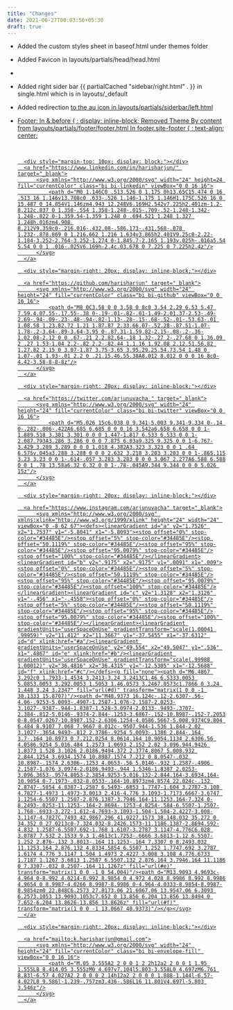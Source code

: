 ```yaml
---
title: "Changes"
date: 2021-06-27T00:03:56+05:30
draft: true
---
```


* Added the custom styles sheet <link rel="stylesheet" href="/styles.css"> in baseof.html under themes folder

* Added Favicon in layouts/partials/head/head.html
<link href="/favicon.png" rel="icon" type="image/x-icon" />

* 
* Added right sider bar {{ partialCached "sidebar/right.html" . }} in single.html which is in layouts/_default
* Added redirection <a href="/"> to the au icon in layouts/partials/siderbar/left.html

* Footer:
    In &:before { : display: inline-block;
    Removed Theme By content from layouts/partials/footer/footer.html
    In footer.site-footer { : text-align: center;

    <br>
        
        <div style="margin-top: 10px; display: block;"></div>
        <a href="https://www.linkedin.com/in/harisharjun/" target="_blank">
            <svg xmlns="http://www.w3.org/2000/svg" width="24" height=24 fill="currentColor" class="bi bi-linkedin" viewBox="0 0 16 16">
                <path d="M0 1.146C0 .513.526 0 1.175 0h13.65C15.474 0 16 .513 16 1.146v13.708c0 .633-.526 1.146-1.175 1.146H1.175C.526 16 0 15.487 0 14.854V1.146zm4.943 12.248V6.169H2.542v7.225h2.401zm-1.2-8.212c.837 0 1.358-.554 1.358-1.248-.015-.709-.52-1.248-1.342-1.248-.822 0-1.359.54-1.359 1.248 0 .694.521 1.248 1.327 1.248h.016zm4.908 8.212V9.359c0-.216.016-.432.08-.586.173-.431.568-.878 1.232-.878.869 0 1.216.662 1.216 1.634v3.865h2.401V9.25c0-2.22-1.184-3.252-2.764-3.252-1.274 0-1.845.7-2.165 1.193v.025h-.016a5.54 5.54 0 0 1 .016-.025V6.169h-2.4c.03.678 0 7.225 0 7.225h2.4z"/>
            </svg>
        </a>

        <div style="margin-right: 20px; display: inline-block;"></div>

        <a href="https://github.com/harisharjun" target="_blank">
            <svg xmlns="http://www.w3.org/2000/svg" width="24" height="24" fill="currentColor" class="bi bi-github" viewBox="0 0 16 16">
                <path d="M8 0C3.58 0 0 3.58 0 8c0 3.54 2.29 6.53 5.47 7.59.4.07.55-.17.55-.38 0-.19-.01-.82-.01-1.49-2.01.37-2.53-.49-2.69-.94-.09-.23-.48-.94-.82-1.13-.28-.15-.68-.52-.01-.53.63-.01 1.08.58 1.23.82.72 1.21 1.87.87 2.33.66.07-.52.28-.87.51-1.07-1.78-.2-3.64-.89-3.64-3.95 0-.87.31-1.59.82-2.15-.08-.2-.36-1.02.08-2.12 0 0 .67-.21 2.2.82.64-.18 1.32-.27 2-.27.68 0 1.36.09 2 .27 1.53-1.04 2.2-.82 2.2-.82.44 1.1.16 1.92.08 2.12.51.56.82 1.27.82 2.15 0 3.07-1.87 3.75-3.65 3.95.29.25.54.73.54 1.48 0 1.07-.01 1.93-.01 2.2 0 .21.15.46.55.38A8.012 8.012 0 0 0 16 8c0-4.42-3.58-8-8-8z"/>
            </svg>
        </a>

        <div style="margin-right: 20px; display: inline-block;"></div>

        <a href="https://twitter.com/arjunuvacha_" target="_blank">
            <svg xmlns="http://www.w3.org/2000/svg" width="24" height="24" fill="currentColor" class="bi bi-twitter" viewBox="0 0 16 16">
                <path d="M5.026 15c6.038 0 9.341-5.003 9.341-9.334 0-.14 0-.282-.006-.422A6.685 6.685 0 0 0 16 3.542a6.658 6.658 0 0 1-1.889.518 3.301 3.301 0 0 0 1.447-1.817 6.533 6.533 0 0 1-2.087.793A3.286 3.286 0 0 0 7.875 6.03a9.325 9.325 0 0 1-6.767-3.429 3.289 3.289 0 0 0 1.018 4.382A3.323 3.323 0 0 1 .64 6.575v.045a3.288 3.288 0 0 0 2.632 3.218 3.203 3.203 0 0 1-.865.115 3.23 3.23 0 0 1-.614-.057 3.283 3.283 0 0 0 3.067 2.277A6.588 6.588 0 0 1 .78 13.58a6.32 6.32 0 0 1-.78-.045A9.344 9.344 0 0 0 5.026 15z"/>
            </svg>
        </a>

        <div style="margin-right: 20px; display: inline-block;"></div>

        <a href="https://www.instagram.com/arjunuvacha" target="_blank">
            <svg xmlns="http://www.w3.org/2000/svg" xmlns:xlink="http://www.w3.org/1999/xlink" height="24" width="24" viewBox="0 -8 62 67"><defs><linearGradient id="a" y2="1.7526" x2="1.7537" y1="-5.8041" x1="-5.8093"><stop offset="0%" stop-color="#34485E"/><stop offset="5%" stop-color="#34485E"/><stop offset="50.1119%" stop-color="#34485E"/><stop offset="95%" stop-color="#34485E"/><stop offset="95.0079%" stop-color="#34485E"/><stop offset="100%" stop-color="#34485E"/></linearGradient><linearGradient id="b" y2=".9175" x2=".9175" y1=".0091" x1=".009"><stop offset="0%" stop-color="#34485E"/><stop offset="5%" stop-color="#34485E"/><stop offset="50.1119%" stop-color="#34485E"/><stop offset="95%" stop-color="#34485E"/><stop offset="95.0079%" stop-color="#34485E"/><stop offset="100%" stop-color="#34485E"/></linearGradient><linearGradient id="c" y2="1.3128" x2="1.3126" y1="-.456" x1="-.4558"><stop offset="0%" stop-color="#34485E"/><stop offset="5%" stop-color="#34485E"/><stop offset="50.1119%" stop-color="#34485E"/><stop offset="95%" stop-color="#34485E"/><stop offset="95.0079%" stop-color="#34485E"/><stop offset="100%" stop-color="#34485E"/></linearGradient><linearGradient gradientUnits="userSpaceOnUse" gradientTransform="scale(1.00041 .99959)" y2="11.412" x2="11.3667" y1="-37.5455" x1="-37.6312" id="d" xlink:href="#a"/><linearGradient gradientUnits="userSpaceOnUse" y2="49.554" x2="49.5047" y1=".536" x1=".4867" id="e" xlink:href="#b"/><linearGradient gradientUnits="userSpaceOnUse" gradientTransform="scale(.99988 1.00012)" y2="36.4816" x2="36.4315" y1="-12.5305" x1="-12.5688" id="f" xlink:href="#c"/></defs><g fill="none"><path d="M6.4867 3.292c0 1.7933-1.4534 3.2413-3.24 3.2413C1.46 6.5333.0053 5.0853.0053 3.292.0053 1.5053 1.46.0573 3.2467.0573c1.7866 0 3.24 1.448 3.24 3.2347" fill="url(#d)" transform="matrix(1 0 0 -1 38.1333 15.8707)"/><path d="M48.9373 16.124c-.12-2.6307-.56-4.06-.9253-5.0093-.4907-1.2587-1.076-2.1587-2.0253-3.1027-.9387-.944-1.8387-1.528-3.0974-2.0133-.9493-.3707-2.384-.812-5.0146-.9374-2.844-.1253-3.6867-.152-10.8987-.152-7.2053 0-8.0547.0267-10.8987.152-2.6306.1254-4.0586.5667-5.008.9374C9.804 6.484 8.9107 7.068 7.9667 8.012c-.9507.944-1.536 1.844-2.02 3.1027-.3654.9493-.812 2.3786-.9254 5.0093-.1386 2.844-.164 3.7-.164 10.8973 0 7.212.0254 8.0614.164 10.9054.1134 2.6306.56 4.0586.9254 5.016.484 1.2573 1.0693 2.152 2.02 3.096.944.9426 1.8373 1.528 3.1026 2.0186.9494.372 2.3774.8067 5.008.932 2.844.1254 3.6934.1574 10.8987.1574 7.212 0 8.0547-.032 10.8987-.1574 2.6306-.1253 4.0653-.56 5.0146-.932 1.2587-.4906 2.1587-1.076 3.0974-2.0186.9493-.944 1.5346-1.8387 2.0253-3.096.3653-.9574.8053-2.3854.9253-5.016.132-2.844.164-3.6934.164-10.9054 0-7.1973-.032-8.0533-.164-10.8973zm4.8574 22.024c-.132 2.8747-.5854 4.8387-1.2587 6.5493-.6853 1.7747-1.604 3.2787-3.108 4.7827-1.4973 1.4973-3.0013 2.416-4.776 3.1093-1.7173.6667-3.6747 1.1254-6.5507 1.2507-2.876.1387-3.7946.164-11.1253.164-7.324 0-8.2493-.0253-11.1253-.164-2.8694-.1253-4.8254-.584-6.5507-1.2507-1.768-.6933-3.272-1.612-4.7693-3.1093-1.504-1.504-2.4227-3.008-3.1147-4.7827C.7493 42.9867.296 41.0227.1573 38.148.032 35.272 0 34.352 0 27.0213c0-7.324.032-8.2426.1573-11.1186.1387-2.8694.592-4.832 1.2587-6.5507.692-1.768 1.6107-3.2787 3.1147-4.776C6.028 3.0787 7.532 2.1533 9.3 1.4613c1.7253-.6666 3.6813-1.12 6.5507-1.252 2.876-.132 3.8013-.164 11.1253-.164 7.3307 0 8.2493.032 11.1253.164 2.876.132 4.8334.5854 6.5507 1.252 1.7747.692 3.2787 1.6174 4.776 3.1147 1.504 1.4973 2.4227 3.008 3.108 4.776.6733 1.7187 1.1267 3.6813 1.2587 6.5507.132 2.876.164 3.7946.164 11.1186 0 7.3307-.032 8.2507-.164 11.1267z" fill="url(#e)" transform="matrix(1 0 0 -1 0 54.004)"/><path d="M13.9093 4.9693c-4.964 0-8.992 4.0214-8.992 8.9854 0 4.972 4.028 8.9986 8.992 8.9986 4.9654 0 8.9987-4.0266 8.9987-8.9986 0-4.964-4.0333-8.9854-8.9987-8.9854zm0 22.848C6.2573 27.8173.06 21.6067.06 13.9547.06 6.3093 6.2573.1053 13.9093.1053c7.652 0 13.856 6.204 13.856 13.8494 0 7.652-6.204 13.8626-13.856 13.8626z" fill="url(#f)" transform="matrix(1 0 0 -1 13.0667 40.9373)"/></g></svg>
        </a>

        <div style="margin-right: 20px; display: inline-block;"></div>

        <a href="mailto:k.harisharjun@gmail.com">
            <svg xmlns="http://www.w3.org/2000/svg" width="24" height="24" fill="currentColor" class="bi bi-envelope-fill" viewBox="0 0 16 16">
                <path d="M.05 3.555A2 2 0 0 1 2 2h12a2 2 0 0 1 1.95 1.555L8 8.414.05 3.555zM0 4.697v7.104l5.803-3.558L0 4.697zM6.761 8.83l-6.57 4.027A2 2 0 0 0 2 14h12a2 2 0 0 0 1.808-1.144l-6.57-4.027L8 9.586l-1.239-.757zm3.436-.586L16 11.801V4.697l-5.803 3.546z"/>
            </svg>
        </a>
